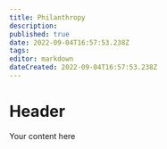 ```yaml
---
title: Philanthropy
description: 
published: true
date: 2022-09-04T16:57:53.238Z
tags: 
editor: markdown
dateCreated: 2022-09-04T16:57:53.238Z
---
```


# Header
Your content here
